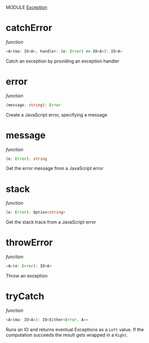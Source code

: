 MODULE [Exception](https://github.com/gcanti/fp-ts/blob/master/src/Exception.ts)

# catchError

_function_

```ts
<A>(ma: IO<A>, handler: (e: Error) => IO<A>): IO<A>
```

Catch an exception by providing an exception handler

# error

_function_

```ts
(message: string): Error
```

Create a JavaScript error, specifying a message

# message

_function_

```ts
(e: Error): string
```

Get the error message from a JavaScript error

# stack

_function_

```ts
(e: Error): Option<string>
```

Get the stack trace from a JavaScript error

# throwError

_function_

```ts
<A>(e: Error): IO<A>
```

Throw an exception

# tryCatch

_function_

```ts
<A>(ma: IO<A>): IO<Either<Error, A>>
```

Runs an IO and returns eventual Exceptions as a `Left` value. If the
computation succeeds the result gets wrapped in a `Right`.
